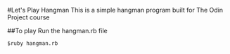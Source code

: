 #Let's Play Hangman
This is a simple hangman program built for The Odin Project course

##To play
Run the hangman.rb file 

    $ruby hangman.rb 